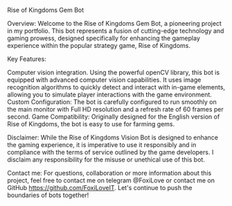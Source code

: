 Rise of Kingdoms Gem Bot

Overview:
Welcome to the Rise of Kingdoms Gem Bot, a pioneering project in my portfolio. This bot represents a fusion of cutting-edge technology and gaming prowess, designed specifically for enhancing the gameplay experience within the popular strategy game, Rise of Kingdoms.

Key Features:

Computer vision integration. Using the powerful openCV library, this bot is equipped with advanced computer vision capabilities. It uses image recognition algorithms to quickly detect and interact with in-game elements, allowing you to simulate player interactions with the game environment.
Custom Configuration: The bot is carefully configured to run smoothly on the main monitor with Full HD resolution and a refresh rate of 60 frames per second.
Game Compatibility: Originally designed for the English version of Rise of Kingdoms, the bot is easy to use for farming gems.

Disclaimer:
While the Rise of Kingdoms Vision Bot is designed to enhance the gaming experience, it is imperative to use it responsibly and in compliance with the terms of service outlined by the game developers. I disclaim any responsibility for the misuse or unethical use of this bot.

Contact me: For questions, collaboration or more information about this project, feel free to contact me on telegram @FoxiLove or contact me on GitHub https://github.com/FoxiLoveIT. Let's continue to push the boundaries of bots together!
